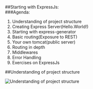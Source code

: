 ##Starting with ExpressJs:  
###Agenda: 
1.  Understanding of project structure
2.  Creating Express Server(Hello.World!)
3.  Starting with express-generator
4.  Basic routing(Exposure to REST)
5.  Your own tomcat(public server)
6.  Routing in depth
7.  Middlewares
8.  Error Handling
9.  Exercises on ExpressJs

##Understanding of project structure

![Understanding of project structure](https://raw.githubusercontent.com/deepakshrma/starting-with-npm-express-rest-api/master/basics-of-express/images/understanding-of-project-structure.png)